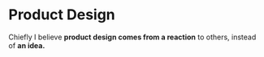 # Product Design

Chiefly I believe **product design comes from a reaction** to others, instead of **an idea.**
